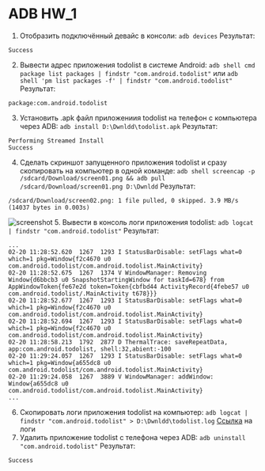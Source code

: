 # ADB HW_1

1. Отобразить подключённый девайс в консоли: `adb devices`
Результат:
```shell
Success
```
2. Вывести адрес приложения todolist в системе Android: `adb shell cmd package list packages | findstr "com.android.todolist"` или `adb shell 'pm list packages -f' | findstr "com.android.todolist"`
Результат:
```shell
package:com.android.todolist
```
3. Установить .apk файл приложениия todolist на телефон с компьютера через  ADB: `adb install D:\Dwnldd\todolist.apk`
Результат:
```shell
Performing Streamed Install
Success
```
4. Сделать скриншот запущенного приложения todolist и сразу скопировать на компьютер в одной команде: `adb shell screencap -p /sdcard/Download/screen01.png && adb pull /sdcard/Download/screen01.png D:\Dwnldd`
Результат:
```shell
/sdcard/Download/screen02.png: 1 file pulled, 0 skipped. 3.9 MB/s (14037 bytes in 0.003s)
```
![screenshot](/screen01.png)
5. Вывести в консоль логи приложения todolist: `adb logcat | findstr "com.android.todolist"`
Результат:
```shell
...
02-20 11:28:52.620  1267  1293 I StatusBarDisable: setFlags what=0 which=1 pkg=Window{f2c4670 u0 com.android.todolist/com.android.todolist.MainActivity}
02-20 11:28:52.675  1267  1374 V WindowManager: Removing Window{d6bbcb3 u0 SnapshotStartingWindow for taskId=678} from AppWindowToken{fe67e2d token=Token{cbfbd44 ActivityRecord{4febe57 u0 com.android.todolist/.MainActivity t678}}}
02-20 11:28:52.677  1267  1293 I StatusBarDisable: setFlags what=0 which=1 pkg=Window{f2c4670 u0 com.android.todolist/com.android.todolist.MainActivity}
02-20 11:28:52.694  1267  1293 I StatusBarDisable: setFlags what=0 which=1 pkg=Window{f2c4670 u0 com.android.todolist/com.android.todolist.MainActivity}
02-20 11:28:58.213  1792  2877 D ThermalTrace: saveRepeatData, app:com.android.todolist, shell:32,abient:-100
02-20 11:29:24.057  1267  1293 I StatusBarDisable: setFlags what=0 which=1 pkg=Window{a655dc8 u0 com.android.todolist/com.android.todolist.MainActivity}
02-20 11:29:24.058  1267  3889 V WindowManager: addWindow: Window{a655dc8 u0 com.android.todolist/com.android.todolist.MainActivity}
...
```
6. Скопировать логи приложения todolist на компьютер: `adb logcat | findstr "com.android.todolist" > D:\Dwnldd\todolist.log`
[Ссылка](./todolist.log) на логи
7. Удалить приложение todolist с телефона через ADB: `adb uninstall "com.android.todolist"`
Результат:
```shell
Success
```